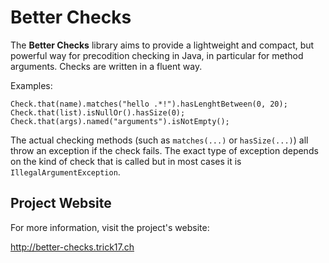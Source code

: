 # Better Checks

The **Better Checks** library aims to provide a lightweight and compact, but powerful way for precodition checking in Java, in particular for method arguments. Checks are written in a fluent way.

Examples:

    Check.that(name).matches("hello .*!").hasLenghtBetween(0, 20);
    Check.that(list).isNullOr().hasSize(0);
    Check.that(args).named("arguments").isNotEmpty();

The actual checking methods (such as `matches(...)` or `hasSize(...)`) all throw an exception if the check fails. The exact type of exception depends on the kind of check that is called but in most cases it is `IllegalArgumentException`.

## Project Website

For more information, visit the project's website:

<http://better-checks.trick17.ch>